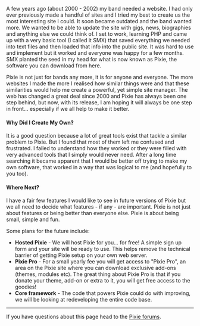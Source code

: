 A few years ago (about 2000 - 2002) my band needed a website. I had only ever previously made a handful of sites and I tried my best to create us the most interesting site I could. It soon became outdated and the band wanted more. We wanted to be able to update the site with gigs, news, biographies and anything else we could think of. I set to work, learning PHP and came up with a very basic tool (I called it SMX) that saved everything we needed into text files and then loaded that info into the public site. It was hard to use and implement but it worked and everyone was happy for a few months. SMX planted the seed in my head for what is now known as Pixie, the software you can download from here.

Pixie is not just for bands any more, it is for anyone and everyone. The more websites I made the more I realised how similar things were and that these similarities would help me create a powerful, yet simple site manager. The web has changed a great deal since 2000 and Pixie has always been one step behind, but now, with its release, I am hoping it will always be one step in front... especially if we all help to make it better.

#### Why Did I Create My Own? ####

It is a good question because a lot of great tools exist that tackle a similar problem to Pixie. But I found that most of them left me confused and frustrated. I failed to understand how they worked or they were filled with very advanced tools that I simply would never need. After a long time searching it became apparent that I would be better off trying to make my own software, that worked in a way that was logical to me (and hopefully to you too).

#### Where Next? ####

I have a fair few features I would like to see in future versions of Pixie but we all need to decide what features - if any - are important. Pixie is not just about features or being better than everyone else. Pixie is about being small, simple and fun.

Some plans for the future include:

  * **Hosted Pixie** - We will host Pixie for you... for free! A simple sign up form and your site will be ready to use. This helps remove the technical barrier of getting Pixie setup on your own web server.
  * **Pixie Pro** - For a small yearly fee you will get access to "Pixie Pro", an area on the Pixie site where you can download exclusive add-ons (themes, modules etc). The great thing about Pixie Pro is that if you donate your theme, add-on or extra to it, you will get free access to the goodies!
  * **Core framework** - The code that powers Pixie could do with improving, we will be looking at redeveloping the entire code base.



---

If you have questions about this page head to the [Pixie forums](http://groups.google.com/group/pixie-cms/).